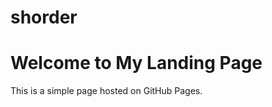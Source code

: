 # shorder
<!DOCTYPE html>
<html lang="en">
<head>
  <meta charset="UTF-8">
  <meta name="viewport" content="width=device-width, initial-scale=1.0">
  <title>Landing Page</title>
  <link rel="stylesheet" href="style.css">
</head>
<body>
  <h1>Welcome to My Landing Page</h1>
  <p>This is a simple page hosted on GitHub Pages.</p>
</body>
</html>
